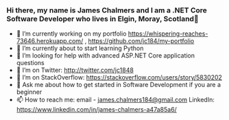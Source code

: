### Hi there, my name is James Chalmers and I am a .NET Core Software Developer who lives in Elgin, Moray, Scotland👋

<!--
**jc184/jc184** is a ✨ _special_ ✨ repository because its `README.md` (this file) appears on your GitHub profile.

Here are some ideas to get you started:
-->
- 🔭 I’m currently working on my portfolio https://whispering-reaches-73646.herokuapp.com/ , https://github.com/jc184/my-portfolio
- 🌱 I’m currently about to start learning Python
- 🤔 I’m looking for help with advanced ASP.NET Core application questions
- 🤔 I’m on Twitter: http://twitter.com/jc1848
- 🤔 I’m on StackOverflow: https://stackoverflow.com/users/story/5830202
- 💬 Ask me about how to get started in Software Development if you are a beginner
- 📫 How to reach me: email - <james.chalmers184@gmail.com> LinkedIn: https://www.linkedin.com/in/james-chalmers-a47a85a6/
